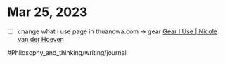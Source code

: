# Mar 25, 2023

- [ ] change what i use page in thuanowa.com -> gear [Gear I Use | Nicole van der Hoeven](https://nicolevanderhoeven.com/gear/)


#Philosophy_and_thinking/writing/journal